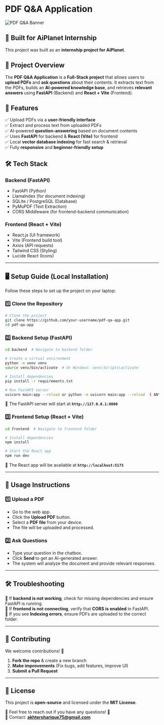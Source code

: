 # PDF Q&A Application

![PDF Q&A Banner](https://via.placeholder.com/1000x300?text=PDF+Q%26A+Application)

## 🚀 Built for AiPlanet Internship
This project was built as an **internship project for AiPlanet**.

## 📌 Project Overview
The **PDF Q&A Application** is a **Full-Stack project** that allows users to **upload PDFs** and **ask questions** about their contents. It extracts text from the PDFs, builds an **AI-powered knowledge base**, and retrieves **relevant answers** using **FastAPI** (Backend) and **React + Vite** (Frontend).

## 🚀 Features
✅ Upload PDFs via a **user-friendly interface**  
✅ Extract and process text from uploaded PDFs  
✅ AI-powered **question-answering** based on document contents  
✅ Uses **FastAPI** for backend & **React (Vite)** for frontend  
✅ Local **vector database indexing** for fast search & retrieval  
✅ Fully **responsive** and **beginner-friendly setup**  

## 🛠️ Tech Stack
### **Backend (FastAPI)**
- FastAPI (Python)
- LlamaIndex (for document indexing)
- SQLite / PostgreSQL (Database)
- PyMuPDF (Text Extraction)
- CORS Middleware (for frontend-backend communication)

### **Frontend (React + Vite)**
- React.js (UI framework)
- Vite (Frontend build tool)
- Axios (API requests)
- Tailwind CSS (Styling)
- Lucide React (Icons)

---

## 🖥️ Setup Guide (Local Installation)
Follow these steps to set up the project on your laptop:

### **1️⃣ Clone the Repository**
```bash
# Clone the project
git clone https://github.com/your-username/pdf-qa-app.git
cd pdf-qa-app
```

### **2️⃣ Backend Setup (FastAPI)**
```bash
cd backend  # Navigate to backend folder

# Create a virtual environment
python -m venv venv
source venv/bin/activate  # On Windows: venv\Scripts\activate

# Install dependencies
pip install -r requirements.txt

# Run FastAPI server
uvicorn main:app --reload or python -m uvicorn main:app --reload  ( ANY ONE!)
```
🔹 The FastAPI server will start at **`http://127.0.0.1:8000`**

### **3️⃣ Frontend Setup (React + Vite)**
```bash
cd frontend  # Navigate to frontend folder

# Install dependencies
npm install

# Start the React app
npm run dev
```
🔹 The React app will be available at **`http://localhost:5173`**

---

## 📝 Usage Instructions
### **1️⃣ Upload a PDF**
- Go to the web app.
- Click the **Upload PDF** button.
- Select a **PDF file** from your device.
- The file will be uploaded and processed.

### **2️⃣ Ask Questions**
- Type your question in the chatbox.
- Click **Send** to get an AI-generated answer.
- The system will analyze the document and provide relevant responses.

---

## 🛠️ Troubleshooting
🔹 If **backend is not working**, check for missing dependencies and ensure FastAPI is running.  
🔹 If **frontend is not connecting**, verify that **CORS is enabled** in FastAPI.  
🔹 If you see **Indexing errors**, ensure PDFs are uploaded to the correct folder.

---

## 🤝 Contributing
We welcome contributions! 🎉

1. **Fork the repo** & create a new branch
2. **Make improvements** (Fix bugs, add features, improve UI)
3. **Submit a Pull Request**

---

## 📜 License
This project is **open-source** and licensed under the **MIT License**.

📩 Feel free to reach out if you have any questions! 🚀  
📧 Contact: **akhtersharique75@gmail.com**
